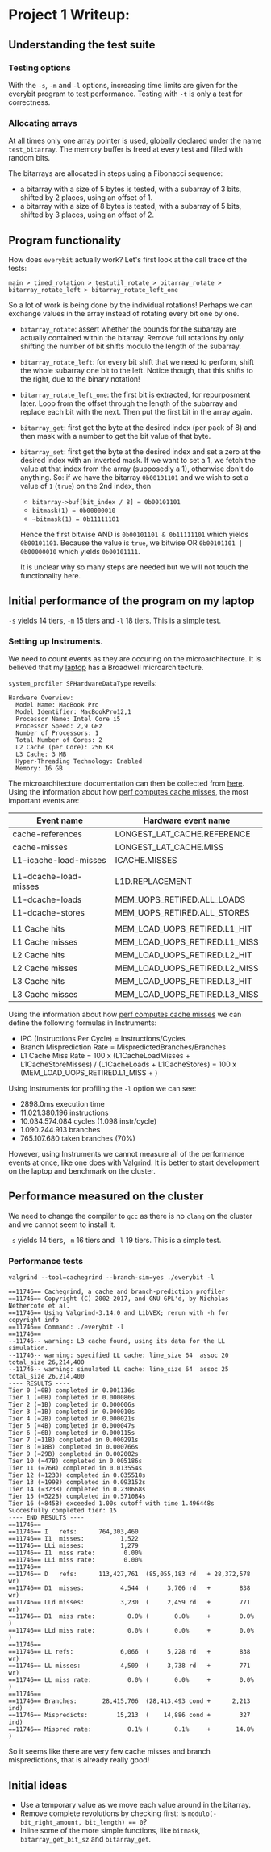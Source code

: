 # Project 1 Writeup:

## Understanding the test suite
### Testing options
With the `-s`, `-m` and `-l` options, increasing time limits are given for the everybit program to test performance. Testing with `-t` is only a test for correctness.

### Allocating arrays
At all times only one array pointer is used, globally declared under the name `test_bitarray`. The memory buffer is freed at every test and filled with random bits.

The bitarrays are allocated in steps using a Fibonacci sequence:
- a bitarray with a size of 5 bytes is tested, with a subarray of 3 bits, shifted by 2 places, using an offset of 1.
- a bitarray with a size of 8 bytes is tested, with a subarray of 5 bits, shifted by 3 places, using an offset of 2.

## Program functionality
How does `everybit` actually work? Let's first look at the call trace of the tests:

`main > timed_rotation > testutil_rotate > bitarray_rotate > bitarray_rotate_left > bitarray_rotate_left_one`

So a lot of work is being done by the individual rotations! Perhaps we can exchange values in the array instead of rotating every bit one by one.

- `bitarray_rotate`: assert whether the bounds for the subarray are actually contained within the bitarray. Remove full rotations by only shifting the number of bit shifts modulo the length of the subarray.

- `bitarray_rotate_left`: for every bit shift that we need to perform, shift the whole subarray one bit to the left. Notice though, that this shifts to the right, due to the binary notation!

- `bitarray_rotate_left_one`: the first bit is extracted, for repurposment later. Loop from the offset through the length of the subarray and replace each bit with the next. Then put the first bit in the array again.

- `bitarray_get`: first get the byte at the desired index (per pack of 8) and then mask with a number to get the bit value of that byte.

- `bitarray_set`: first get the byte at the desired index and set a zero at the desired index with an inverted mask. If we want to set a 1, we fetch the value at that index from the array (supposedly a 1), otherwise don't do anything.
So: if we have the bitarray `0b00101101` and we wish to set a value of `1` (`true`) on the 2nd index, then
    - `bitarray->buf[bit_index / 8] = 0b00101101`
    -  `bitmask(1) = 0b00000010`
    - `~bitmask(1) = 0b11111101`

    Hence the first bitwise AND is `0b00101101 & 0b11111101` which yields `0b00101101`. Because the value is `true`, we bitwise OR `0b00101101 | 0b00000010` which yields `0b00101111`. 
    
    It is unclear why so many steps are needed but we will not touch the functionality here.

## Initial performance of the program on my laptop
`-s` yields 14 tiers, `-m` 15 tiers and `-l` 18 tiers. This is a simple test.

### Setting up Instruments.
We need to count events as they are occuring on the microarchitecture. It is believed that my [laptop](https://en.wikipedia.org/wiki/MacBook_Pro) has a Broadwell microarchitecture.

`system_profiler SPHardwareDataType` reveils:

    Hardware Overview:
      Model Name: MacBook Pro
      Model Identifier: MacBookPro12,1
      Processor Name: Intel Core i5
      Processor Speed: 2,9 GHz
      Number of Processors: 1
      Total Number of Cores: 2
      L2 Cache (per Core): 256 KB
      L3 Cache: 3 MB
      Hyper-Threading Technology: Enabled
      Memory: 16 GB

The microarchitecture documentation can then be collected from [here](https://download.01.org/perfmon/index/broadwell.html). Using the information about how [perf computes cache misses](https://stackoverflow.com/questions/55035313/how-does-linux-perf-calculate-the-cache-references-and-cache-misses-events), the most important events are:

| Event name | Hardware event name |
|- |- |
| cache-references | LONGEST_LAT_CACHE.REFERENCE |
| cache-misses | LONGEST_LAT_CACHE.MISS |
| L1-icache-load-misses | ICACHE.MISSES |
|  |  |
| L1-dcache-load-misses | L1D.REPLACEMENT |
| L1-dcache-loads | MEM_UOPS_RETIRED.ALL_LOADS |
| L1-dcache-stores | MEM_UOPS_RETIRED.ALL_STORES |  
|  |  |
| L1 Cache hits | MEM_LOAD_UOPS_RETIRED.L1_HIT |
| L1 Cache misses | MEM_LOAD_UOPS_RETIRED.L1_MISS |
| L2 Cache hits | MEM_LOAD_UOPS_RETIRED.L2_HIT |
| L2 Cache misses | MEM_LOAD_UOPS_RETIRED.L2_MISS |
| L3 Cache hits | MEM_LOAD_UOPS_RETIRED.L3_HIT |
| L3 Cache misses | MEM_LOAD_UOPS_RETIRED.L3_MISS |

Using the information about how [perf computes cache misses](https://stackoverflow.com/questions/55035313/how-does-linux-perf-calculate-the-cache-references-and-cache-misses-events) we can define the following formulas in Instruments:

- IPC (Instructions Per Cycle) = Instructions/Cycles
- Branch Misprediction Rate = MispredictedBranches/Branches
- L1 Cache Miss Rate = 100 x (L1CacheLoadMisses + L1CacheStoreMisses) / (L1CacheLoads + L1CacheStores)
= 100 x (MEM_LOAD_UOPS_RETIRED.L1_MISS + )


Using Instruments for profiling the `-l` option we can see:
- 2898.0ms  execution time
- 11.021.380.196 instructions
- 10.034.574.084 cycles (1.098 instr/cycle)
- 1.090.244.913 branches
- 765.107.680 taken branches (70%)

However, using Instruments we cannot measure all of the performance events at once, like one does with Valgrind. It is better to start development on the laptop and benchmark on the cluster.

## Performance measured on the cluster
We need to change the compiler to `gcc` as there is no `clang` on the cluster and we cannot seem to install it.

`-s` yields 14 tiers, `-m` 16 tiers and `-l` 19 tiers. This is a simple test.

### Performance tests
`valgrind --tool=cachegrind --branch-sim=yes ./everybit -l`

    ==11746== Cachegrind, a cache and branch-prediction profiler
    ==11746== Copyright (C) 2002-2017, and GNU GPL'd, by Nicholas Nethercote et al.
    ==11746== Using Valgrind-3.14.0 and LibVEX; rerun with -h for copyright info
    ==11746== Command: ./everybit -l
    ==11746== 
    --11746-- warning: L3 cache found, using its data for the LL simulation.
    --11746-- warning: specified LL cache: line_size 64  assoc 20  total_size 26,214,400
    --11746-- warning: simulated LL cache: line_size 64  assoc 25  total_size 26,214,400
    ---- RESULTS ----
    Tier 0 (≈0B) completed in 0.001136s
    Tier 1 (≈0B) completed in 0.000086s
    Tier 2 (≈1B) completed in 0.000006s
    Tier 3 (≈1B) completed in 0.000010s
    Tier 4 (≈2B) completed in 0.000021s
    Tier 5 (≈4B) completed in 0.000047s
    Tier 6 (≈6B) completed in 0.000115s
    Tier 7 (≈11B) completed in 0.000291s
    Tier 8 (≈18B) completed in 0.000766s
    Tier 9 (≈29B) completed in 0.002002s
    Tier 10 (≈47B) completed in 0.005186s
    Tier 11 (≈76B) completed in 0.013554s
    Tier 12 (≈123B) completed in 0.035518s
    Tier 13 (≈199B) completed in 0.093152s
    Tier 14 (≈323B) completed in 0.230668s
    Tier 15 (≈522B) completed in 0.571084s
    Tier 16 (≈845B) exceeded 1.00s cutoff with time 1.496448s
    Succesfully completed tier: 15
    ---- END RESULTS ----
    ==11746== 
    ==11746== I   refs:      764,303,460
    ==11746== I1  misses:          1,522
    ==11746== LLi misses:          1,279
    ==11746== I1  miss rate:        0.00%
    ==11746== LLi miss rate:        0.00%
    ==11746== 
    ==11746== D   refs:      113,427,761  (85,055,183 rd   + 28,372,578 wr)
    ==11746== D1  misses:          4,544  (     3,706 rd   +        838 wr)
    ==11746== LLd misses:          3,230  (     2,459 rd   +        771 wr)
    ==11746== D1  miss rate:         0.0% (       0.0%     +        0.0%  )
    ==11746== LLd miss rate:         0.0% (       0.0%     +        0.0%  )
    ==11746== 
    ==11746== LL refs:             6,066  (     5,228 rd   +        838 wr)
    ==11746== LL misses:           4,509  (     3,738 rd   +        771 wr)
    ==11746== LL miss rate:          0.0% (       0.0%     +        0.0%  )
    ==11746== 
    ==11746== Branches:       28,415,706  (28,413,493 cond +      2,213 ind)
    ==11746== Mispredicts:        15,213  (    14,886 cond +        327 ind)
    ==11746== Mispred rate:          0.1% (       0.1%     +       14.8%   )

So it seems like there are very few cache misses and branch mispredictions, that is already really good!

## Initial ideas
- Use a temporary value as we move each value around in the bitarray.
- Remove complete revolutions by checking first: is `modulo(-bit_right_amount, bit_length) == 0`?
- Inline some of the more simple functions, like `bitmask`, `bitarray_get_bit_sz` and `bitarray_get`.
